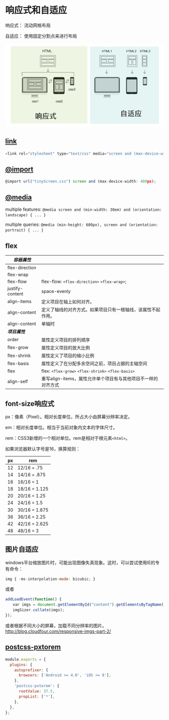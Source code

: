 # 响应式和自适应

响应式： 流动网格布局

自适应： 使用固定分割点来进行布局

![Mostly fluid](image/21b19020b573ccdc38c13227f50f33b0_720w.jpg)

## [link](https://developer.mozilla.org/zh-CN/docs/Web/HTML/Element/link)

```js
<link rel="stylesheet" type="text/css" media="screen and (max-device-width: 400px)" ref="tinyScreen.css" />
```

## [@import](https://developer.mozilla.org/zh-CN/docs/Web/CSS/@import)

```js
@import url("tinyScreen.css") screen and (max-device-width: 400px);
```

## [@media](https://developer.mozilla.org/zh-CN/docs/Web/CSS/@media)

multiple features: `@media screen and (min-width: 30em) and (orientation: landscape) { ... }`

multiple queries: `@media (min-height: 680px), screen and (orientation: portrait) { ... }`

## flex

| ***容器属性*** | |
|-|-|
| flex-direction | |
| flex-wrap | |
| flex-flow | flex-flow: `<flex-direction>` `<flex-wrap>`; |
| justify-content | space-evenly |
| align-items | 定义项目在轴上如何对齐。|
| align-content | 定义了轴线的对齐方式。如果项目只有一根轴线，该属性不起作用。|
| align-content | 单轴时 |
| ***项目属性*** |
| order | 属性定义项目的排列顺序 |
| flex-grow |  属性定义项目的放大比例 |
| flex-shrink | 属性定义了项目的缩小比例 |
| flex-basis | 属性定义了在分配多余空间之前，项目占据的主轴空间|
| flex | flex: `<flex-grow>` `<flex-shrink>` `<flex-basis>` |
| align-self | 重写align-items，属性允许单个项目有与其他项目不一样的对齐方式 |

## font-size响应式

px：像素（Pixel）。相对长度单位，所占大小由屏幕分辨率决定。

em：相对长度单位。相当于当前对象内文本的字体尺寸。

rem：CSS3新增的一个相对单位。rem是相对于根元素`<html>`。

如果浏览器默认字号是16，换算规则：

 | px | rem |
 |-|-|
 | 12 | 12/16 = .75|
 | 14 | 14/16 = .875|
 | 16 | 16/16 = 1|
 | 18 | 18/16 = 1.125|
 | 20 | 20/16 = 1.25|
 | 24 | 24/16 = 1.5|
 | 30 | 30/16 = 1.875|
 | 36 | 36/16 = 2.25|
 | 42 | 42/16 = 2.625|
 | 48 | 48/16 = 3|

## 图片自适应

windows平台缩放图片时，可能出现图像失真现象。这时，可以尝试使用IE的专有命令：

```js
img { -ms-interpolation-mode: bicubic; }
```

或者

```js
addLoadEvent(function() {
　　var imgs = document.getElementById("content").getElementsByTagName("img");
　　imgSizer.collate(imgs);
});
```

或者根据不同大小的屏幕，加载不同分辨率的图片。
<http://blog.cloudfour.com/responsive-imgs-part-2/>

## [postcss-pxtorem](https://github.com/cuth/postcss-pxtorem)

```js
module.exports = {
  plugins: {
    autoprefixer: {
      browsers: ['Android >= 4.0', 'iOS >= 8'],
    },
    'postcss-pxtorem': {
      rootValue: 37.5,
      propList: ['*'],
    },
  },
};
```
